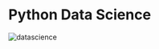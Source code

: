 # Python Data Science

![datascience](https://user-images.githubusercontent.com/83384315/219559903-04cd9432-d6b8-4aaf-9498-aed514868e9c.png)



